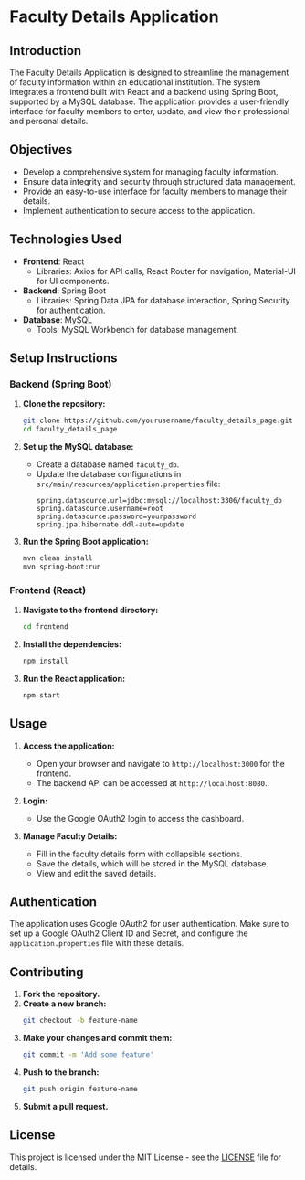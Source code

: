 # Faculty Details Application

## Introduction

The Faculty Details Application is designed to streamline the management of faculty information within an educational institution. The system integrates a frontend built with React and a backend using Spring Boot, supported by a MySQL database. The application provides a user-friendly interface for faculty members to enter, update, and view their professional and personal details.

## Objectives

- Develop a comprehensive system for managing faculty information.
- Ensure data integrity and security through structured data management.
- Provide an easy-to-use interface for faculty members to manage their details.
- Implement authentication to secure access to the application.

## Technologies Used

- **Frontend**: React
  - Libraries: Axios for API calls, React Router for navigation, Material-UI for UI components.
- **Backend**: Spring Boot
  - Libraries: Spring Data JPA for database interaction, Spring Security for authentication.
- **Database**: MySQL
  - Tools: MySQL Workbench for database management.


## Setup Instructions

### Backend (Spring Boot)

1. **Clone the repository:**
    ```bash
    git clone https://github.com/yourusername/faculty_details_page.git
    cd faculty_details_page
    ```

2. **Set up the MySQL database:**
    - Create a database named `faculty_db`.
    - Update the database configurations in `src/main/resources/application.properties` file:
      ```properties
      spring.datasource.url=jdbc:mysql://localhost:3306/faculty_db
      spring.datasource.username=root
      spring.datasource.password=yourpassword
      spring.jpa.hibernate.ddl-auto=update
      ```

3. **Run the Spring Boot application:**
    ```bash
    mvn clean install
    mvn spring-boot:run
    ```

### Frontend (React)

1. **Navigate to the frontend directory:**
    ```bash
    cd frontend
    ```

2. **Install the dependencies:**
    ```bash
    npm install
    ```

3. **Run the React application:**
    ```bash
    npm start
    ```

## Usage

1. **Access the application:**
   - Open your browser and navigate to `http://localhost:3000` for the frontend.
   - The backend API can be accessed at `http://localhost:8080`.

2. **Login:**
   - Use the Google OAuth2 login to access the dashboard.

3. **Manage Faculty Details:**
   - Fill in the faculty details form with collapsible sections.
   - Save the details, which will be stored in the MySQL database.
   - View and edit the saved details.

## Authentication

The application uses Google OAuth2 for user authentication. Make sure to set up a Google OAuth2 Client ID and Secret, and configure the `application.properties` file with these details.

## Contributing

1. **Fork the repository.**
2. **Create a new branch:**
    ```bash
    git checkout -b feature-name
    ```
3. **Make your changes and commit them:**
    ```bash
    git commit -m 'Add some feature'
    ```
4. **Push to the branch:**
    ```bash
    git push origin feature-name
    ```
5. **Submit a pull request.**

## License

This project is licensed under the MIT License - see the [LICENSE](LICENSE) file for details.

